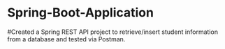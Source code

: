 # Spring-Boot-Application
#Created a Spring REST API project to retrieve/insert student information from a database and tested via Postman.
